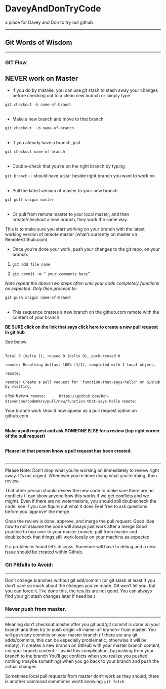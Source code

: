 # DaveyAndDonTryCode
a place for Davey and Don to try out github 

---
## Git Words of Wisdom

---
### GIT Flow
## NEVER work on Master

* If you do by mistake, you can use git stash to stash away your changes before checking out to a clean new branch or simply type

 `git checkout -b name-of-branch`
<br/><br/>
* Make a new branch and move to that branch

`git checkout  -b name-of-branch`
<br/><br/>
* If you already have a branch, just 

`git checkout name-of-branch`
<br/><br/>
* Double-check that you’re on the right branch by typing

`git branch` -- should have a star beside right branch you want to work on
<br/><br/>

* Pull the latest version of master to your new branch 

`git pull origin master` 
<br/><br/>

* Or pull from remote master to your local master, and then create/checkout a new branch, they work the same way.

This is to make sure you start working on your branch with the latest working version of remote master (what’s currently on master on Remote/Github.com) 

* Once you’re done your work, push your changes to the git repo, on your branch:

1. `git add file name`

1. `git commit -m “ your comments here”` 

*Note repeat the above two steps often until your code completely functions as expected. Only then proceed to:*

`git push origin name-of-branch`
<br/><br/>

* This sequence creates a new branch on the github.com remote with the content of your branch

**BE SURE click on the link that says click here to create a new pull request in git hub**

See below
<br/><br/>

`Total 3 (delta 1), reused 0 (delta 0), pack-reused 0`

`remote: Resolving deltas: 100% (1/1), completed with 1 local object.`

`remote:`

`remote: Create a pull request for 'function-that-says-hello' on GitHub by visiting:`


*click here=>* `remote:      https://github.com/Don-Stevenson/codeWars/pull/new/function-that-says-hello`
`remote: `

Your branch work should now appear as a pull request option on github.com 
<br/><br/>

**Make a pull request and ask SOMEONE ELSE for a review (top right corner of the pull request)**
<br/><br/>

**Please let that person know a pull request has been created.**
<br/><br/>

---
Please Note: Don’t drop what you’re working on immediately to review right away. It’s not urgent. Whenever you’re done doing what you’re doing, then review.

That other person should review the new code to make sure there are no conflicts (I can show anyone how this works if we get conflicts and we might). 
Even if there are no watermelons, you should still doublecheck the code, see if you can figure out what it does
Feel free to ask questions before you ‘approve’ the merge. 

Once the review is done, approve, and merge the pull request.
Good idea now to not assume the code will always just work after a merge
Good practice to hop over to your master branch, pull from master and doublecheck that things still work locally on your machine as expected

If a problem is found let’s discuss. Someone will have to debug and a new issue should be created within Github.

### Git Pitfalls to Avoid:

---
Don’t change branches without git add/commit (or git stash at least if you don’t care so much about the changes you’ve made. Git won’t let you, but you can force it. I’ve done this, the results are not good. You can always find your git stash changes later if need be.)

### Never push from master. 

---
Meaning don’t checkout master after you git add/git commit is done on your branch and then try to push origin <#-name-of-branch> from master. 
You will push any commits on your master branch (if there are any git adds/commits, this can be especially problematic, otherwise it will be empty).
It creates a new branch on GitHub with your master branch content, not your branch content -- avoid this complication, by pushing from your branch to the branch
You’ll get conflicts when you realize you pushed nothing (maybe something) when you go back to your branch and push the actual changes

Sometimes local pull requests from master don’t work as they should, there is another command sometimes worth knowing: `git fetch`